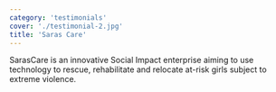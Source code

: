 ```yaml
---
category: 'testimonials'
cover: './testimonial-2.jpg'
title: 'Saras Care'
---
```


SarasCare is an innovative Social Impact enterprise aiming to use technology to rescue, rehabilitate and relocate at-risk girls subject to extreme violence.
